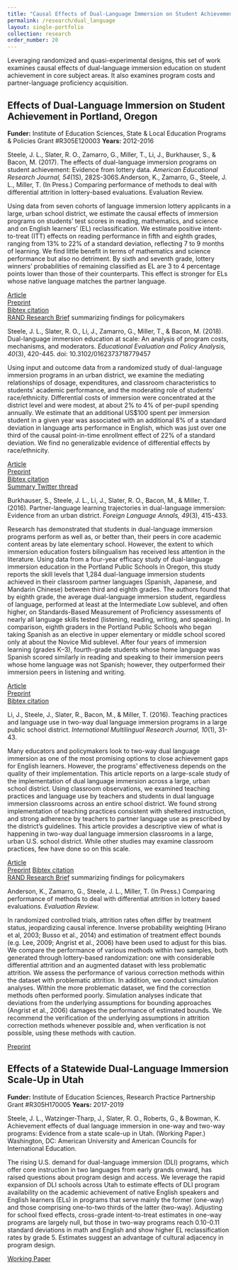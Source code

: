 ```yaml
---
title: "Causal Effects of Dual-Language Immersion on Student Achievement"
permalink: /research/dual_language
layout: single-portfolio
collection: research
order_number: 20
---
```


Leveraging randomized and quasi-experimental designs, this set of work examines causal effects of dual-language immersion education on student achievement in core subject areas. It also examines program costs and partner-language proficiency acquisition. 

## Effects of Dual-Language Immersion on Student Achievement in Portland, Oregon 
**Funder:** Institute of Education Sciences, State & Local Education Programs & Policies Grant #R305E120003
**Years:** 2012-2016

Steele, J. L., Slater, R. O., Zamarro, G., Miller, T., Li, J., Burkhauser, S., & Bacon, M. (2017). The effects of dual-language immersion programs on student achievement: Evidence from lottery data. *American Educational Research Journal, 54*(1S), 282S-306S.Anderson, K., Zamarro, G., Steele, J. L., Miller, T. (In Press.) Comparing performance of methods to deal with differential attrition in lottery-based evaluations. Evaluation Review.

Using data from seven cohorts of language immersion lottery applicants in a large, urban school district, we estimate the causal effects of immersion programs on students’ test scores in reading, mathematics, and science and on English learners’ (EL) reclassification. We estimate positive intent-to-treat (ITT) effects on reading performance in fifth and eighth grades, ranging from 13% to 22% of a standard deviation, reflecting 7 to 9 months of learning. We find little benefit in terms of mathematics and science performance but also no detriment. By sixth and seventh grade, lottery winners’ probabilities of remaining classified as EL are 3 to 4 percentage points lower than those of their counterparts. This effect is stronger for ELs whose native language matches the partner language.
  
[Article](https://journals.sagepub.com/doi/10.3102/0002831216634463)  
[Preprint](/files/2017-dli-effects-preprint.pdf)  
[Bibtex citation](https://scholar.googleusercontent.com/scholar.bib?q=info:HfETI4ouGEEJ:scholar.google.com/&output=citation&scisdr=CgXItk0jEPb7otBL3Iw:AAGBfm0AAAAAYQxOxIzgpMXv6wELLW3e7srI7L5MBBPo&scisig=AAGBfm0AAAAAYQxOxJWGL4ClHQZpwBKQ4vx9Fvzm5vwU&scisf=4&ct=citation&cd=-1&hl=en)  
[RAND Research Brief](https://www.rand.org/pubs/research_briefs/RB9903.html) summarizing findings for policymakers  


Steele, J. L., Slater, R. O., Li, J., Zamarro, G., Miller, T., & Bacon, M. (2018). Dual-language immersion education at scale: An analysis of program costs, mechanisms, and moderators. *Educational Evaluation and Policy Analysis, 40*(3), 420-445. doi: 10.3102/0162373718779457

Using input and outcome data from a randomized study of dual-language immersion programs in an urban district, we examine the mediating relationships of dosage, expenditures, and classroom characteristics to students’ academic performance, and the moderating role of students’ race/ethnicity. Differential costs of immersion were concentrated at the district level and were modest, at about 2% to 4% of per-pupil spending annually. We estimate that an additional US$100 spent per immersion student in a given year was associated with an additional 8% of a standard deviation in language arts performance in English, which was just over one third of the causal point-in-time enrollment effect of 22% of a standard deviation. We find no generalizable evidence of differential effects by race/ethnicity.
  
[Article](https://www.tandfonline.com/doi/full/10.1080/19313152.2016.1118669)  
[Preprint](/files/2018-cost-mechanisms-preprint.pdf)  
[Bibtex citation](https://scholar.googleusercontent.com/scholar.bib?q=info:c2w7TS0rIOMJ:scholar.google.com/&output=citation&scisdr=CgXItk0jEPb7otBKPPU:AAGBfm0AAAAAYQxPJPUEGS2U2Hz_KdDTvsGOem0zrJAr&scisig=AAGBfm0AAAAAYQxPJNH7AHZfU0sI7EvuSbnx1PrlR3d1&scisf=4&ct=citation&cd=-1&hl=en)  
[Summary Twitter thread](https://twitter.com/jensteeledc/status/1010164563617165313)  


Burkhauser, S., Steele, J. L., Li, J., Slater, R. O., Bacon, M., & Miller, T. (2016). Partner-language learning trajectories in dual-language immersion: Evidence from an urban district. *Foreign Language Annals, 49*(3), 415-433.

Research has demonstrated that students in dual-language immersion programs perform as well as, or better than, their peers in core academic content areas by late elementary school. However, the extent to which immersion education fosters bilingualism has received less attention in the literature. Using data from a four-year efficacy study of dual-language immersion education in the Portland Public Schools in Oregon, this study reports the skill levels that 1,284 dual-language immersion students achieved in their classroom partner languages (Spanish, Japanese, and Mandarin Chinese) between third and eighth grades. The authors found that by eighth grade, the average dual-language immersion student, regardless of language, performed at least at the Intermediate Low sublevel, and often higher, on Standards-Based Measurement of Proficiency assessments of nearly all language skills tested (listening, reading, writing, and speaking). In comparison, eighth graders in the Portland Public Schools who began taking Spanish as an elective in upper elementary or middle school scored only at about the Novice Mid sublevel. After four years of immersion learning (grades K­–3), fourth-grade students whose home language was Spanish scored similarly in reading and speaking to their immersion peers whose home language was not Spanish; however, they outperformed their immersion peers in listening and writing.

[Article](https://onlinelibrary.wiley.com/doi/full/10.1111/flan.12218)  
[Preprint](/files/2016-dli-lang-profic.pdf)  
[Bibtex citation](https://scholar.googleusercontent.com/scholar.bib?q=info:W_OFiATjMo0J:scholar.google.com/&output=citation&scisdr=CgXItk0jEPb7otBKR2w:AAGBfm0AAAAAYQxPX2y2jLemS0Qeky1UhZEBNAFKZiQ0&scisig=AAGBfm0AAAAAYQxPXwrSo2cd6H8u5zOjMpKaMRFeqC80&scisf=4&ct=citation&cd=-1&hl=en)  


Li, J., Steele, J., Slater, R., Bacon, M., & Miller, T. (2016). Teaching practices and language use in two-way dual language immersion programs in a large public school district. *International Multilingual Research Journal, 10*(1), 31-43.

Many educators and policymakers look to two-way dual language immersion as one of the most promising options to close achievement gaps for English learners. However, the programs’ effectiveness depends on the quality of their implementation. This article reports on a large-scale study of the implementation of dual language immersion across a large, urban school district. Using classroom observations, we examined teaching practices and language use by teachers and students in dual language immersion classrooms across an entire school district. We found strong implementation of teaching practices consistent with sheltered instruction, and strong adherence by teachers to partner language use as prescribed by the district’s guidelines. This article provides a descriptive view of what is happening in two-way dual language immersion classrooms in a large, urban U.S. school district. While other studies may examine classroom practices, few have done so on this scale.

[Article](https://www.tandfonline.com/doi/full/10.1080/19313152.2016.1118669)  
[Preprint](/files/2016-implem-dli-preprint.pdf)
[Bibtex citation](https://scholar.googleusercontent.com/scholar.bib?q=info:0NnpUqc_3rEJ:scholar.google.com/&output=citation&scisdr=CgXItk0jEPb7otBKrDY:AAGBfm0AAAAAYQxPtDY_NqWFVtnugCOsXdZ8R6JTT2Dm&scisig=AAGBfm0AAAAAYQxPtC96ZzwtQsVY5jIjUSE6BUyweex_&scisf=4&ct=citation&cd=-1&hl=en)  
[RAND Research Brief](https://www.rand.org/pubs/research_briefs/RB9921.html) summarizing findings for policymakers  


Anderson, K., Zamarro, G., Steele, J. L., Miller, T. (In Press.) Comparing performance of methods to deal with differential attrition in lottery based evaluations. *Evaluation Review.*

In randomized controlled trials, attrition rates often differ by treatment status, jeopardizing causal inference. Inverse probability weighting (Hirano et al, 2003; Busso et al., 2014) 
and estimation of treatment effect bounds (e.g. Lee, 2009; Angrist et al., 2006) have been used to adjust for this bias. We compare the performance of various methods within two samples, 
both generated through lottery-based randomization: one with considerable differential attrition and an augmented dataset with less problematic attrition. We assess the 
performance of various correction methods within the dataset with problematic attrition. In addition, we conduct simulation analyses. Within the more problematic dataset, we find the 
correction methods often performed poorly. Simulation analyses indicate that deviations from the underlying assumptions for bounding approaches (Angrist et al., 2006) damages the 
performance of estimated bounds. We recommend the verification of the underlying assumptions in attrition correction methods whenever possible and, when verification is not possible, 
using these methods with caution.

[Preprint](/files/2021-difattrit-preprint.pdf)


## Effects of a Statewide Dual-Language Immersion Scale-Up in Utah
**Funder:** Institute of Education Sciences, Research Practice Partnership Grant #R305H170005
**Years:** 2017-2019

Steele, J. L., Watzinger-Tharp, J., Slater, R. O., Roberts, G., & Bowman, K. Achievement effects of dual language immersion in one-way and two-way programs: Evidence from a state scale-up in Utah. (Working Paper.) Washington, DC: American University and American Councils for International Education.

The rising U.S. demand for dual-language immersion (DLI) programs, which offer core instruction in two languages from early grands onward, 
has raised questions about program design and access. We leverage the rapid expansion of DLI schools across Utah to estimate effects of 
DLI program availability on the academic achievement of native English speakers and English learners (ELs) in programs that serve mainly 
the former (one-way) and those comprising one-to-two thirds of the latter (two-way). Adjusting for school fixed effects, cross-grade 
intent-to-treat estimates in one-way programs are largely null, but those in two-way programs reach 0.10-0.11 standard deviations in math 
and English and show higher EL reclassification rates by grade 5. Estimates suggest an advantage of cultural adjacency in program design.

[Working Paper](/files/Utah_2021April26.pdf)  
